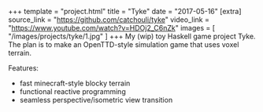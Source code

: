 +++
template = "project.html"
title = "Tyke"
date = "2017-05-16"
[extra]
source_link = "https://github.com/catchouli/tyke"
video_link = "https://www.youtube.com/watch?v=HDOj2_C6nZk"
images = [
    "/images/projects/tyke/1.jpg"
]
+++
My (wip) toy Haskell game project Tyke. The plan is to make an OpenTTD-style simulation game that uses voxel terrain.

Features:

- fast minecraft-style blocky terrain
- functional reactive programming
- seamless perspective/isometric view transition
